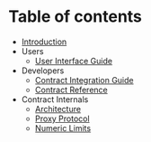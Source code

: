 # Table of contents

* [Introduction](README.md)
* Users
  * [User Interface Guide](UI.md)
* Developers
  * [Contract Integration Guide](INTEGRATION-GUIDE.md)
  * [Contract Reference](CONTRACT-REFERENCE.md)
* Contract Internals
  * [Architecture](ARCHITECTURE.md)
  * [Proxy Protocol](PROXY-PROTOCOL.md)
  * [Numeric Limits](NUMERIC-LIMITS.md)

